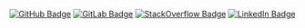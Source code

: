 [![GitHub Badge](https://img.shields.io/badge/GitHub-100000?style=for-the-badge&logo=github&logoColor=white)](https://github.com/wissem01chiha)
[![GitLab Badge](https://img.shields.io/badge/GitLab-330F63?style=for-the-badge&logo=gitlab&logoColor=white)](https://gitlab.com/wissem01chiha)
[![StackOverflow Badge](https://img.shields.io/badge/Stack_Overflow-FE7A16?style=for-the-badge&logo=stack-overflow&logoColor=white)](https://stackoverflow.com/users/23307462/wissem-chiha)
[![LinkedIn Badge](https://img.shields.io/badge/LinkedIn-0077B5?style=for-the-badge&logo=linkedin&logoColor=white)](https://www.linkedin.com/in/wissem-chiha-a0264821b/)
